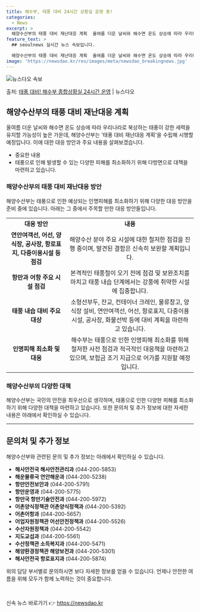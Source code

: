 ```yaml
---
title: 해수부, 태풍 대비 24시간 상황실 운영 중!
categories:
  - News
excerpt: >
  해양수산부의 태풍 대비 재난대응 계획  올여름 더운 날씨와 해수면 온도 상승에 따라 우리나라로 북상하는 태풍…
feature_text: >
  ## seoulnews 실시간 뉴스 속보입니다.

  해양수산부의 태풍 대비 재난대응 계획  올여름 더운 날씨와 해수면 온도 상승에 따라 우리나라로 북상하는 태풍…
image: 'https://newsdao.kr/res/images/meta/newsdao_breakingnews.jpg'
---
```


![뉴스다오 속보](https://newsdao.kr/res/images/meta/newsdao_breakingnews.jpg)

<p>출처: <a href="https://newsdao.kr/4185" rel="dofollow">태풍 대비! 해수부 종합상황실 24시간 운영</a> | 뉴스다오</p>

<h2 data-ke-size="size26">해양수산부의 태풍 대비 재난대응 계획</h2>

<p data-ke-size="size16">올여름 더운 날씨와 해수면 온도 상승에 따라 우리나라로 북상하는 태풍이 강한 세력을 유지할 가능성이 높은 가운데, 해양수산부는 '태풍 대비 재난대응 계획'을 수립해 시행할 예정입니다. 이에 대한 대응 방안과 주요 내용을 살펴보겠습니다.</p>
  
<ul>
  <li>중요한 내용</li>
  <li>태풍으로 인해 발생할 수 있는 다양한 피해를 최소화하기 위해 다방면으로 대책을 마련하고 있습니다.</li>
</ul>

<h3 data-ke-size="size24">해양수산부의 태풍 대비 재난대응 방안</h3>

<p data-ke-size="size16">해양수산부는 태풍으로 인한 예상되는 인명피해를 최소화하기 위해 다양한 대응 방안을 준비 중에 있습니다. 아래는 그 중에서 주목할 만한 대응 방안들입니다.</p>

<table>
  <tr>
    <td style="text-align: center; height: 17px;"><b>대응 방안</b></td>
    <td style="text-align: center; height: 17px;"><b>내용</b></td>
  </tr>
  <tr>
    <td style="text-align: center; height: 17px;"><b>연안여객선, 어선, 양식장, 공사장, 항로표지, 다중이용시설 등 점검</b></td>
    <td style="text-align: center; height: 17px;">해양수산 분야 주요 시설에 대한 철저한 점검을 진행 중이며, 발견된 결함은 신속히 보완할 계획입니다.</td>
  </tr>
  <tr>
    <td style="text-align: center; height: 17px;"><b>항만과 어항 주요 시설 점검</b></td>
    <td style="text-align: center; height: 17px;">본격적인 태풍철이 오기 전에 점검 및 보완조치를 마치고 태풍 내습 단계에서는 강풍에 취약한 시설에 집중합니다.</td>
  </tr>
  <tr>
    <td style="text-align: center; height: 17px;"><b>태풍 내습 대비 주요 대상</b></td>
    <td style="text-align: center; height: 17px;">소형선부두, 잔교, 컨테이너 크레인, 물류창고, 양식장 설비, 연안여객선, 어선, 항로표지, 다중이용시설, 공사장, 화물선박 등에 대비 계획을 마련하고 있습니다.</td>
  </tr>
  <tr>
    <td style="text-align: center; height: 17px;"><b>인명피해 최소화 및 대응</b></td>
    <td style="text-align: center; height: 17px;">해수부는 태풍으로 인한 인명피해 최소화를 위해 철저한 사전 점검과 적극적인 대응책을 마련하고 있으며, 보험금 조기 지급으로 어가를 지원할 예정입니다.</td>
  </tr>
</table>

<h3 data-ke-size="size24">해양수산부의 다양한 대책</h3>

<p data-ke-size="size16">해양수산부는 국민의 안전을 최우선으로 생각하며, 태풍으로 인한 다양한 피해를 최소화하기 위해 다양한 대책을 마련하고 있습니다. 또한 문의처 및 추가 정보에 대한 자세한 내용은 아래에서 확인하실 수 있습니다.</p>

<hr>

<h2 data-ke-size="size26">문의처 및 추가 정보</h2>

<p data-ke-size="size16">해양수산부와 관련된 문의 및 추가 정보는 아래에서 확인하실 수 있습니다.</p>

<ul>
  <li><b>해사안전국 해사안전관리과</b> (044-200-5853)</li>
  <li><b>해운물류국 연안해운과</b> (044-200-5238)</li>
  <li><b>항만안전보안과</b> (044-200-5791)</li>
  <li><b>항만운영과</b> (044-200-5775)</li>
  <li><b>항만국 항만기술안전과</b> (044-200-5972)</li>
  <li><b>어촌양식정책관 어촌양식정책과</b> (044-200-5392)</li>
  <li><b>어촌어항과</b> (044-200-5657)</li>
  <li><b>어업자원정책관 어선안전정책과</b> (044-200-5526)</li>
  <li><b>수산자원정책과</b> (044-200-5542)</li>
  <li><b>지도교섭과</b> (044-200-5561)</li>
  <li><b>수산정책관 소득복지과</b> (044-200-5471)</li>
  <li><b>해양환경정책관 해양보전과</b> (044-200-5301)</li>
  <li><b>해사안전국 항로표지과</b> (044-200-5874)</li>
</ul>

<p data-ke-size="size16">위의 담당 부서별로 문의하시면 보다 자세한 정보를 얻을 수 있습니다. 언제나 안전한 여름을 위해 모두가 함께 노력하는 것이 중요합니다.</p>

<p data-ke-size="size16">&nbsp;</p> 

신속 뉴스 바로가기 👉 <a href="https://newsdao.kr" rel="dofollow">https://newsdao.kr</a>


